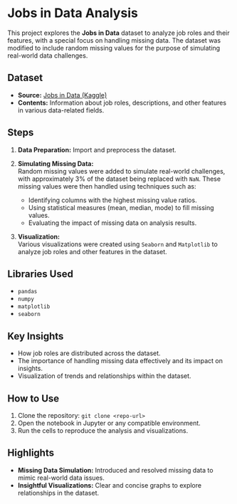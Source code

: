 # Jobs in Data Analysis

This project explores the **Jobs in Data** dataset to analyze job roles and their features, with a special focus on handling missing data. The dataset was modified to include random missing values for the purpose of simulating real-world data challenges.

## Dataset
- **Source:** [Jobs in Data (Kaggle)](https://www.kaggle.com/datasets/hummaamqaasim/jobs-in-data)
- **Contents:** Information about job roles, descriptions, and other features in various data-related fields.

## Steps
1. **Data Preparation:** Import and preprocess the dataset.
2. **Simulating Missing Data:**  
   Random missing values were added to simulate real-world challenges, with approximately 3% of the dataset being replaced with `NaN`. These missing values were then handled using techniques such as:
   - Identifying columns with the highest missing value ratios.
   - Using statistical measures (mean, median, mode) to fill missing values.
   - Evaluating the impact of missing data on analysis results.

3. **Visualization:**  
   Various visualizations were created using `Seaborn` and `Matplotlib` to analyze job roles and other features in the dataset.

## Libraries Used
- `pandas`
- `numpy`
- `matplotlib`
- `seaborn`

## Key Insights
- How job roles are distributed across the dataset.
- The importance of handling missing data effectively and its impact on insights.
- Visualization of trends and relationships within the dataset.

## How to Use
1. Clone the repository: `git clone <repo-url>`
2. Open the notebook in Jupyter or any compatible environment.
3. Run the cells to reproduce the analysis and visualizations.

## Highlights
- **Missing Data Simulation:** Introduced and resolved missing data to mimic real-world data issues.
- **Insightful Visualizations:** Clear and concise graphs to explore relationships in the dataset.

